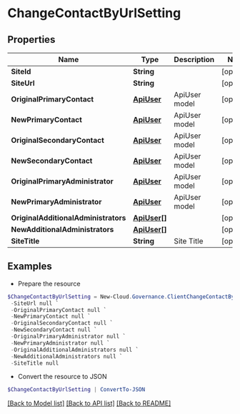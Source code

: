 # ChangeContactByUrlSetting
## Properties

Name | Type | Description | Notes
------------ | ------------- | ------------- | -------------
**SiteId** | **String** |  | [optional] 
**SiteUrl** | **String** |  | [optional] 
**OriginalPrimaryContact** | [**ApiUser**](ApiUser.md) | ApiUser model | [optional] 
**NewPrimaryContact** | [**ApiUser**](ApiUser.md) | ApiUser model | [optional] 
**OriginalSecondaryContact** | [**ApiUser**](ApiUser.md) | ApiUser model | [optional] 
**NewSecondaryContact** | [**ApiUser**](ApiUser.md) | ApiUser model | [optional] 
**OriginalPrimaryAdministrator** | [**ApiUser**](ApiUser.md) | ApiUser model | [optional] 
**NewPrimaryAdministrator** | [**ApiUser**](ApiUser.md) | ApiUser model | [optional] 
**OriginalAdditionalAdministrators** | [**ApiUser[]**](ApiUser.md) |  | [optional] 
**NewAdditionalAdministrators** | [**ApiUser[]**](ApiUser.md) |  | [optional] 
**SiteTitle** | **String** | Site Title | [optional] 

## Examples

- Prepare the resource
```powershell
$ChangeContactByUrlSetting = New-Cloud.Governance.ClientChangeContactByUrlSetting  -SiteId null `
 -SiteUrl null `
 -OriginalPrimaryContact null `
 -NewPrimaryContact null `
 -OriginalSecondaryContact null `
 -NewSecondaryContact null `
 -OriginalPrimaryAdministrator null `
 -NewPrimaryAdministrator null `
 -OriginalAdditionalAdministrators null `
 -NewAdditionalAdministrators null `
 -SiteTitle null
```

- Convert the resource to JSON
```powershell
$ChangeContactByUrlSetting | ConvertTo-JSON
```

[[Back to Model list]](../README.md#documentation-for-models) [[Back to API list]](../README.md#documentation-for-api-endpoints) [[Back to README]](../README.md)

